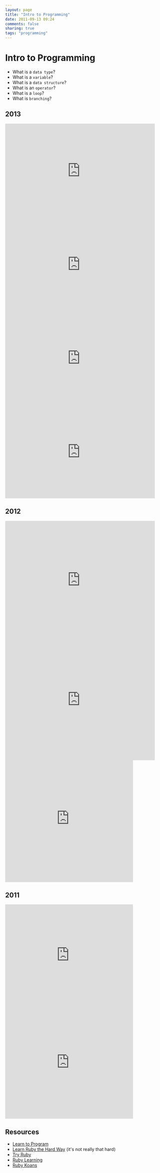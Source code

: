 ```yaml
---
layout: page
title: "Intro to Programming"
date: 2011-09-13 09:24
comments: false
sharing: true
tags: "programming"
---
```


# Intro to Programming

* What is a `data type`?
* What is a `variable`?
* What is a `data structure`?
* What is an `operator`?
* What is a `loop`?
* What is `branching`?

## 2013
<iframe src="https://docs.google.com/presentation/d/1R6XxGR9tioqK8ZjCm1AikQftQh7dfi5eqo6QLA78LcY/embed?start=false&loop=false&delayms=3000" frameborder="0" width="480" height="299" allowfullscreen="true" mozallowfullscreen="true" webkitallowfullscreen="true"></iframe>

<iframe src="https://docs.google.com/presentation/d/1EwyqRmu2kLvkJ-lwT2LmsxnbpBRDxPFZPp7BigG2xKo/embed?start=false&loop=false&delayms=3000" frameborder="0" width="480" height="299" allowfullscreen="true" mozallowfullscreen="true" webkitallowfullscreen="true"></iframe>

<iframe src="https://docs.google.com/presentation/d/12zgOjpkSIYFx3U5oUfWjhF0gD4tBDf77cd3dcG9dgSQ/embed?start=false&loop=false&delayms=3000" frameborder="0" width="480" height="299" allowfullscreen="true" mozallowfullscreen="true" webkitallowfullscreen="true"></iframe>

<iframe src="https://docs.google.com/presentation/d/1rILek4E2R_p9UCtDlHwfb5MIrt2ZKnLIMwphXTvDgtA/embed?start=false&loop=false&delayms=3000" frameborder="0" width="480" height="299" allowfullscreen="true" mozallowfullscreen="true" webkitallowfullscreen="true"></iframe>

## 2012

<iframe src="https://docs.google.com/presentation/embed?id=1WMcwnDMkJyZe27dNQ06lMFrFHp9Q2tE3n4O63K-w-Uk&start=false&loop=false&delayms=3000" frameborder="0" width="480" height="375" allowfullscreen="true" mozallowfullscreen="true" webkitallowfullscreen="true"></iframe>

<iframe src="https://docs.google.com/presentation/embed?id=1hofz6jE6XI9lZ65mIZxWBgu3CkQ-eEN6A-f8AIt2SoQ&start=false&loop=false&delayms=3000" frameborder="0" width="480" height="389" allowfullscreen="true" mozallowfullscreen="true" webkitallowfullscreen="true"></iframe>

<iframe src="https://docs.google.com/presentation/embed?id=1_vn2ZS7ZTyeTzECkRLe8t5gL1GVK5CP4M6EAh4-AE00&start=false&loop=false&delayms=3000" frameborder="0" width="410" height="389" allowfullscreen="true" mozallowfullscreen="true" webkitallowfullscreen="true"></iframe>


## 2011
<iframe src="https://docs.google.com/present/embed?id=dhkn6xbc_161hphd6kfm"
frameborder="0" width="410" height="342"></iframe>

<iframe src="https://docs.google.com/present/embed?id=dhkn6xbc_275hh88vhfr"
frameborder="0" width="410" height="342"></iframe>

## Resources
* [Learn to Program][1]
* [Learn Ruby the Hard Way][2] (it's not really that hard)
* [Try Ruby][4]
* [Ruby Learning][5]
* [Ruby Koans][3]


[1]: http://pine.fm/LearnToProgram/ 'Learn to Program'
[2]: http://ruby.learncodethehardway.org/book/ 'Learn Ruby the Hard Way'
[3]: http://rubykoans.com/ 'Ruby Koans'
[4]: http://tryruby.org/ 'Try Ruby'
[5]: http://rubylearning.com/ 'Ruby Learning'

